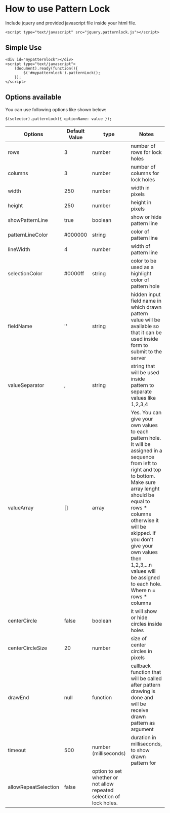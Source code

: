How to use Pattern Lock
=======================

Include jquery and provided javascript file inside your html file.
		
	<script type="text/javascript" src="jquery.patternlock.js"></script>

Simple Use
----------
	<div id="mypatternlock"></div>
	<script type="text/javascript">	
		(document).ready(function(){
			$('#mypatternlock').patternLock();
		});
	</script>

Options available
-----------------
You can use following options like shown below:

	$(selector).patternLock({ optionName: value });

| Options | Default Value | type | Notes |  
|---------|---------------|------|-------|
| rows    |                 3 | number |                   number of rows for lock holes |  
| columns |                 3 | number |                number of columns for lock holes |  
| width | 250 | number | width in pixels |
| height | 250 | number | height in pixels |
| showPatternLine | true | boolean |  show or hide pattern line |
| patternLineColor | #000000 | string |  color of pattern line |
| lineWidth | 4 | number | width of pattern line |
| selectionColor | #0000ff | string | color to be used as a highlight color of pattern hole |
| fieldName | '' | string |  hidden input field name in which drawn pattern value will be available so that it can be used inside form to submit to the server |
| valueSeparator | , | string | string that will be used inside pattern to separate values like 1,2,3,4 |
| valueArray | [] | array | Yes. You can give your own values to each pattern hole. It will be assigned in a sequence from left to right and top to bottom. Make sure array lenght should be equal to rows * columns otherwise it will be skipped. If you don't give your own values then 1,2,3,...n values will be assigned to each hole. Where n = rows * columns |
| centerCircle | false | boolean | it will show or hide circles inside holes |
| centerCircleSize | 20 | number | size of center circles in pixels |
| drawEnd | null | function | callback function that will be called after pattern drawing is done and will be receive drawn pattern as argument |
| timeout | 500 | number (milliseconds) | duration in milliseconds, to show drawn pattern for |
| allowRepeatSelection | false | option to set whether or not allow repeated selection of lock holes. |